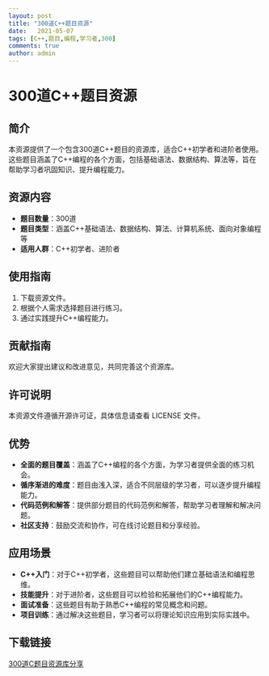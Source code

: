 ```yaml
---
layout: post
title: "300道C++题目资源"
date:   2021-05-07
tags: [C++,题目,编程,学习者,300]
comments: true
author: admin
---
```

# 300道C++题目资源

## 简介

本资源提供了一个包含300道C++题目的资源库，适合C++初学者和进阶者使用。这些题目涵盖了C++编程的各个方面，包括基础语法、数据结构、算法等，旨在帮助学习者巩固知识、提升编程能力。

## 资源内容

- **题目数量**：300道
- **题目类型**：涵盖C++基础语法、数据结构、算法、计算机系统、面向对象编程等
- **适用人群**：C++初学者、进阶者

## 使用指南

1. 下载资源文件。
2. 根据个人需求选择题目进行练习。
3. 通过实践提升C++编程能力。

## 贡献指南

欢迎大家提出建议和改进意见，共同完善这个资源库。

## 许可说明

本资源文件遵循开源许可证，具体信息请查看 LICENSE 文件。

## 优势

- **全面的题目覆盖**：涵盖了C++编程的各个方面，为学习者提供全面的练习机会。
- **循序渐进的难度**：题目由浅入深，适合不同层级的学习者，可以逐步提升编程能力。
- **代码范例和解答**：提供部分题目的代码范例和解答，帮助学习者理解和解决问题。
- **社区支持**：鼓励交流和协作，可在线讨论题目和分享经验。

## 应用场景

- **C++入门**：对于C++初学者，这些题目可以帮助他们建立基础语法和编程思维。
- **技能提升**：对于进阶者，这些题目可以检验和拓展他们的C++编程能力。
- **面试准备**：这些题目有助于熟悉C++编程的常见概念和问题。
- **项目训练**：通过解决这些题目，学习者可以将理论知识应用到实际实践中。

## 下载链接

[300道C题目资源库分享](https://pan.quark.cn/s/498c0c2fc479)